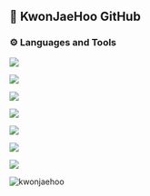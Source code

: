 ## 👋 KwonJaeHoo GitHub




<h3 align="left">⚙ Languages and Tools</h3>

<p align="left">
<!-- java -->

![](https://img.shields.io/badge/Java-ED8B00?style=for-the-badge&logo=openjdk&logoColor=white)
<!-- c -->
![](https://img.shields.io/badge/C-00599C?style=for-the-badge&logo=c&logoColor=white)

<!-- javaScript -->
![](https://img.shields.io/badge/JavaScript-F7DF1E?style=for-the-badge&logo=JavaScript&logoColor=white)  

<!-- spring -->
![](https://img.shields.io/badge/Spring-6DB33F?style=for-the-badge&logo=spring&logoColor=white)

<!-- oracle -->
![](https://img.shields.io/badge/Oracle-F80000?style=for-the-badge&logo=oracle&logoColor=black)
<!-- mysql -->
![](https://img.shields.io/badge/MySQL-005C84?style=for-the-badge&logo=mysql&logoColor=white)

<!-- aws -->
![](https://img.shields.io/badge/Amazon_AWS-FF9900?style=for-the-badge&logo=amazonaws&logoColor=white)

</p>





<p align="left"> 
<img src="https://komarev.com/ghpvc/?username=kwonjaehoo&label=Profile%20views&color=0e75b6&style=flat" alt="kwonjaehoo" /> </p>

<!--
**KwonJaeHoo/KwonJaeHoo** is a ✨ _special_ ✨ repository because its `README.md` (this file) appears on your GitHub profile.

Here are some ideas to get you started:

- 🔭 I’m currently working on ...
- 🌱 I’m currently learning ...
- 👯 I’m looking to collaborate on ...
- 🤔 I’m looking for help with ...
- 💬 Ask me about ...
- 📫 How to reach me: ...
- 😄 Pronouns: ...
- ⚡ Fun fact: ...
-->
